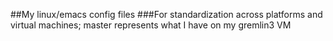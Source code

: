 ##My linux/emacs config files
###For standardization across platforms and virtual machines; master represents what I have on my gremlin3 VM
